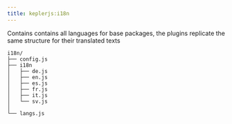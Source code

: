 ```yaml
---
title: keplerjs:i18n
---
```


Contains contains all languages for base packages, the plugins replicate the same structure for their translated texts

```
i18n/
├── config.js
├── i18n
│   ├── de.js
│   ├── en.js
│   ├── es.js
│   ├── fr.js
│   ├── it.js
│   └── sv.js
│
└── langs.js

```